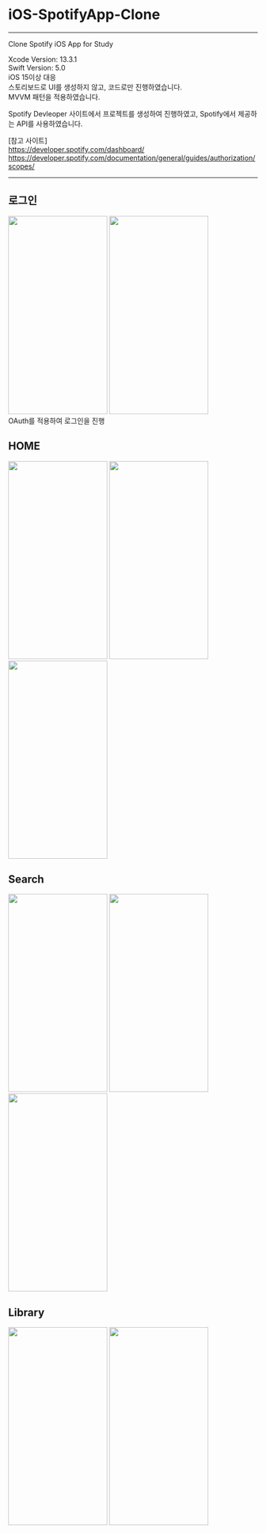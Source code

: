 # iOS-SpotifyApp-Clone
***
Clone Spotify iOS App for Study

Xcode Version: 13.3.1  
Swift Version: 5.0  
iOS 15이상 대응  
스토리보드로 UI를 생성하지 않고, 코드로만 진행하였습니다.  
MVVM 패턴을 적용하였습니다.

Spotify Devleoper 사이트에서 프로젝트를 생성하여 진행하였고, Spotify에서 제공하는 API를 사용하였습니다.  

[참고 사이트]  
https://developer.spotify.com/dashboard/  
https://developer.spotify.com/documentation/general/guides/authorization/scopes/

***


## 로그인

<img src="https://user-images.githubusercontent.com/62288773/164729389-53c85f29-7321-49ab-bbb9-e775f18ad367.png" width="200" height="400"/> <img src="https://user-images.githubusercontent.com/62288773/164729707-ec4fbe15-10cd-4369-b65e-34cb32d6962f.png" width="200" height="400"/>  
OAuth를 적용하여 로그인을 진행


## HOME
<img src="https://user-images.githubusercontent.com/62288773/164732055-44d4d594-e6ae-427b-bc4f-81da4cd1422f.png" width="200" height="400"/> <img src="https://user-images.githubusercontent.com/62288773/164733777-560a9369-ae1d-42f2-9fc6-a222e2df0f91.png" width="200" height="400"/> <img src="https://user-images.githubusercontent.com/62288773/164733793-686df43b-c9f2-4ffa-a3b5-ffd2c2ecd818.png" width="200" height="400"/> 


## Search
<img src="https://user-images.githubusercontent.com/62288773/164732671-c14c5e5d-6606-45a4-8014-b031c32bd924.png" width="200" height="400"/> <img src="https://user-images.githubusercontent.com/62288773/164732833-9ee8e447-1a81-4c59-9cb2-300040eea319.png" width="200" height="400"/> <img src="https://user-images.githubusercontent.com/62288773/164732987-d805579b-565f-4b87-829f-55b45eab600e.png" width="200" height="400"/> 

## Library
<img src="https://user-images.githubusercontent.com/62288773/164733305-8aaf8fbc-a721-4593-b149-be1f965e0b5a.png" width="200" height="400"/> <img src="https://user-images.githubusercontent.com/62288773/164733328-ddc68c49-6c06-4f1b-b2cc-7ee08bf4a039.png" width="200" height="400"/> 



